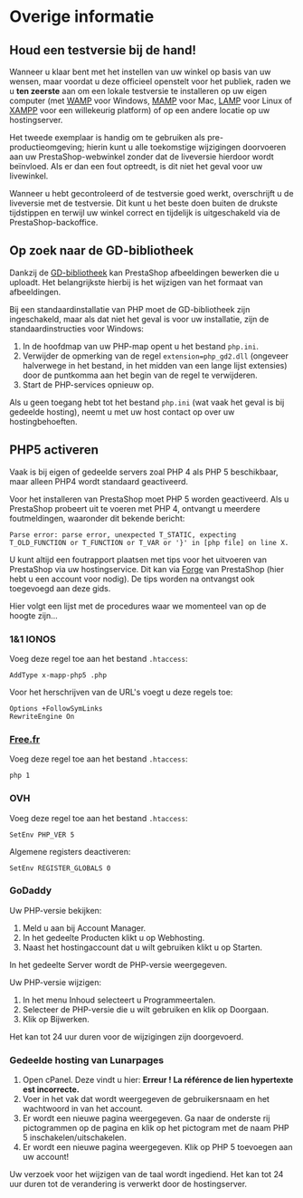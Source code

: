 # Overige informatie

## Houd een testversie bij de hand! <a id="Overigeinformatie-Houdeentestversiebijdehand!"></a>

Wanneer u klaar bent met het instellen van uw winkel op basis van uw wensen, maar voordat u deze officieel openstelt voor het publiek, raden we u **ten zeerste** aan om een lokale testversie te installeren op uw eigen computer \(met [WAMP](http://en.wikipedia.org/wiki/Comparison_of_WAMPs) voor Windows, [MAMP](http://en.wikipedia.org/wiki/MAMP) voor Mac, [LAMP](http://en.wikipedia.org/wiki/LAMP_%28software_bundle) voor Linux of [XAMPP](http://www.apachefriends.org/en/xampp.html) voor een willekeurig platform\) of op een andere locatie op uw hostingserver.

Het tweede exemplaar is handig om te gebruiken als pre-productieomgeving; hierin kunt u alle toekomstige wijzigingen doorvoeren aan uw PrestaShop-webwinkel zonder dat de liveversie hierdoor wordt beïnvloed. Als er dan een fout optreedt, is dit niet het geval voor uw livewinkel.

Wanneer u hebt gecontroleerd of de testversie goed werkt, overschrijft u de liveversie met de testversie. Dit kunt u het beste doen buiten de drukste tijdstippen en terwijl uw winkel correct en tijdelijk is uitgeschakeld via de PrestaShop-backoffice.

## Op zoek naar de GD-bibliotheek <a id="Overigeinformatie-OpzoeknaardeGD-bibliotheek"></a>

Dankzij de [GD-bibliotheek](http://www.boutell.com/gd/) kan PrestaShop afbeeldingen bewerken die u uploadt. Het belangrijkste hierbij is het wijzigen van het formaat van afbeeldingen.

Bij een standaardinstallatie van PHP moet de GD-bibliotheek zijn ingeschakeld, maar als dat niet het geval is voor uw installatie, zijn de standaardinstructies voor Windows:

1. In de hoofdmap van uw PHP-map opent u het bestand `php.ini`.
2. Verwijder de opmerking van de regel `extension=php_gd2.dll` \(ongeveer halverwege in het bestand, in het midden van een lange lijst extensies\) door de puntkomma aan het begin van de regel te verwijderen.
3. Start de PHP-services opnieuw op.

Als u geen toegang hebt tot het bestand `php.ini` \(wat vaak het geval is bij gedeelde hosting\), neemt u met uw host contact op over uw hostingbehoeften.

## PHP5 activeren <a id="Overigeinformatie-PHP5activeren"></a>

Vaak is bij eigen of gedeelde servers zoal PHP 4 als PHP 5 beschikbaar, maar alleen PHP4 wordt standaard geactiveerd.

Voor het installeren van PrestaShop moet PHP 5 worden geactiveerd. Als u PrestaShop probeert uit te voeren met PHP 4, ontvangt u meerdere foutmeldingen, waaronder dit bekende bericht:

```text
Parse error: parse error, unexpected T_STATIC, expecting T_OLD_FUNCTION or T_FUNCTION or T_VAR or '}' in [php file] on line X.
```

U kunt altijd een foutrapport plaatsen met tips voor het uitvoeren van PrestaShop via uw hostingservice. Dit kan via [Forge](http://forge.prestashop.com/) van PrestaShop \(hier hebt u een account voor nodig\). De tips worden na ontvangst ook toegevoegd aan deze gids.

Hier volgt een lijst met de procedures waar we momenteel van op de hoogte zijn...

### 1&1 IONOS <a id="Overigeinformatie-1&amp;1IONOS"></a>

Voeg deze regel toe aan het bestand `.htaccess`:

```text
AddType x-mapp-php5 .php
```

Voor het herschrijven van de URL's voegt u deze regels toe:

```text
Options +FollowSymLinks
RewriteEngine On
```

### [Free.fr](http://free.fr/) <a id="Overigeinformatie-Free.fr"></a>

Voeg deze regel toe aan het bestand `.htaccess`:

```text
php 1
```

### OVH <a id="Overigeinformatie-OVH"></a>

Voeg deze regel toe aan het bestand `.htaccess`:

```text
SetEnv PHP_VER 5
```

Algemene registers deactiveren:

```text
SetEnv REGISTER_GLOBALS 0
```

### GoDaddy <a id="Overigeinformatie-GoDaddy"></a>

Uw PHP-versie bekijken:

1. Meld u aan bij Account Manager.
2. In het gedeelte Producten klikt u op Webhosting.
3. Naast het hostingaccount dat u wilt gebruiken klikt u op Starten.

In het gedeelte Server wordt de PHP-versie weergegeven.

Uw PHP-versie wijzigen:

1. In het menu Inhoud selecteert u Programmeertalen.
2. Selecteer de PHP-versie die u wilt gebruiken en klik op Doorgaan.
3. Klik op Bijwerken.

Het kan tot 24 uur duren voor de wijzigingen zijn doorgevoerd.

### Gedeelde hosting van Lunarpages <a id="Overigeinformatie-GedeeldehostingvanLunarpages"></a>

1. Open cPanel. Deze vindt u hier: **Erreur ! La référence de lien hypertexte est incorrecte.**
2. Voer in het vak dat wordt weergegeven de gebruikersnaam en het wachtwoord in van het account.
3. Er wordt een nieuwe pagina weergegeven. Ga naar de onderste rij pictogrammen op de pagina en klik op het pictogram met de naam PHP 5 inschakelen/uitschakelen.
4. Er wordt een nieuwe pagina weergegeven. Klik op PHP 5 toevoegen aan uw account!

Uw verzoek voor het wijzigen van de taal wordt ingediend. Het kan tot 24 uur duren tot de verandering is verwerkt door de hostingserver.

